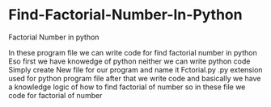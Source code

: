# Find-Factorial-Number-In-Python
Factorial Number in python


In these  program file we can write code for find factorial number in python 
Eso first we have knowedge of python neither we can write python code
Simply create New file for our program  and name it Fctorial.py
.py 
extension used for python program file 
after that we write code 
and basically we have a knowledge logic of how to find factorial of number 
so in these file we code for factorial of number 

